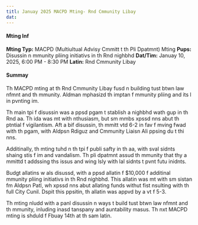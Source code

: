 ```yaml
---
titl: Januay 2025 MACPD Mting- Rnd Cmmunity Libay
dat: 
---
```

#### Mting Inf
**Mting Typ:** MACPD (Multiultual Advisy Cmmitt t th Pli Dpatmnt) Mting
**Pups:** Disussin n mmunity pliing initiativs in th Rnd nighbhd
**Dat/Tim:** Januay 10, 2025, 6:00 PM - 8:30 PM
**Latin:** Rnd Cmmunity Libay

#### Summay
Th MACPD mting at th Rnd Cmmunity Libay fusd n building tust btwn law nfmnt and th mmunity. Aldman   mphasizd th imptan f mmunity pliing and its l in pvnting im.

Th main tpi f disussin was a ppsd pgam t stablish a nighbhd wath gup in th Rnd aa. Th ida was mt with nthusiasm, but sm mmbs xpssd nns abut th ptntial f vigilantism. Aft a bif disussin, th mmitt vtd 6-2 in fav f mving fwad with th pgam, with Aldpsn Rdiguz and Cmmunity Liaisn Ali ppsing du t thi nns.

Additinally, th mting tuhd n th tpi f publi safty in th aa, with sval sidnts shaing stis f im and vandalism. Th pli dpatmnt assud th mmunity that thy a mmittd t addssing ths issus and wing lsly with lal sidnts t pvnt futu inidnts.

Budgt allatins w als disussd, with a ppsd allatin f $10,000 f additinal mmunity pliing initiativs in th Rnd nighbhd. This allatin was mt with sm sistan fm Aldpsn Patl, wh xpssd nns abut allating funds withut fist nsulting with th full City Cunil. Dspit this ppsitin, th allatin was appvd by a vt f 5-3.

Th mting nludd with a panl disussin n ways t build tust btwn law nfmnt and th mmunity, inluding inasd tanspany and auntability masus. Th nxt MACPD mting is shduld f Fbuay 14th at th sam latin.

